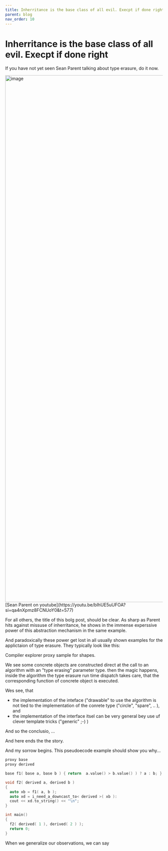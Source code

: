 ```yaml
---
title: Inherritance is the base class of all evil. Execpt if done right.
parent: blog
nav_order: 10
---
```


# Inherritance is the base class of all evil. Execpt if done right

If you have not yet seen Sean Parent talking about type erasure, do it now.

<img width="1685" alt="image" src="https://github.com/user-attachments/assets/da75c051-6a95-4ed3-ac54-ef8e56fc2ac0">
[Sean Parent on youtube](https://youtu.be/bIhUE5uUFOA?si=qa4nXpmz8FCNUoY0&t=577)

For all others, the title of this bolg post, should be clear.
As sharp as Parent hits against missuse of inherritance, he shows in the immense experssive power of this abstraction mechanism in the same example.

And paradoxically these power get lost in all usually shown examples for the applictaion of type erasure. They typically look like this:

Compiler explorer proxy sample for shapes.

We see some concrete objects are constructed direct at the call to an algorithm with an "type erasing" parameter type.
then the magic happens, inside the algorithm the type erasure run time dispatch takes care, that the corresponding function of concrete object is executed.

Wes see, that 
- the implementation of the inteface ("drawable" to use the algorithm is not tied to the implementation of the conrete type ("circle", "spare", .. ), and
- the implementation of the interface itsel can be very general bey use uf clever template tricks ("generic" ;-) )

And so the conclusio, ...

And here ends the the story.



And my sorrow begins. This pseudoecode example should show you why... 

```c++
proxy base
proxy derived

base f1( base a, base b ) { return  a.value() > b.value() ) ? a : b; }

void f2( derived a, derived b )
{
  auto xb = f1( a, b );
  auto xd = i_need_a_downcast_to< derived >( xb ):
  cout << xd.to_string() << "\n";
}

int main()
{
  f2( derived( 1 ), derived( 2 ) );
  return 0;
}
```

When we generalize our observations, we can say  

